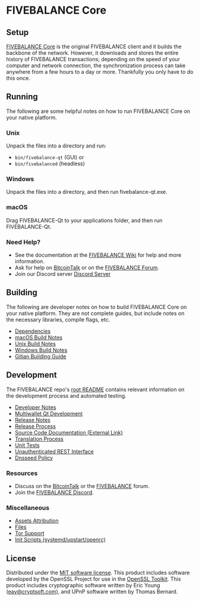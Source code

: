 FIVEBALANCE Core
=============

Setup
---------------------
[FIVEBALANCE Core](http://fivebalance.org/wallet) is the original FIVEBALANCE client and it builds the backbone of the network. However, it downloads and stores the entire history of FIVEBALANCE transactions; depending on the speed of your computer and network connection, the synchronization process can take anywhere from a few hours to a day or more. Thankfully you only have to do this once.

Running
---------------------
The following are some helpful notes on how to run FIVEBALANCE Core on your native platform.

### Unix

Unpack the files into a directory and run:

- `bin/fivebalance-qt` (GUI) or
- `bin/fivebalanced` (headless)

### Windows

Unpack the files into a directory, and then run fivebalance-qt.exe.

### macOS

Drag FIVEBALANCE-Qt to your applications folder, and then run FIVEBALANCE-Qt.

### Need Help?

* See the documentation at the [FIVEBALANCE Wiki](https://github.com/fivebalanceID/Fivebalance_V3/wiki)
for help and more information.
* Ask for help on [BitcoinTalk](https://bitcointalk.org/index.php?topic=1262920.0) or on the [FIVEBALANCE Forum](http://forum.fivebalance.org/).
* Join our Discord server [Discord Server](https://discord.fivebalance.org)

Building
---------------------
The following are developer notes on how to build FIVEBALANCE Core on your native platform. They are not complete guides, but include notes on the necessary libraries, compile flags, etc.

- [Dependencies](dependencies.md)
- [macOS Build Notes](build-osx.md)
- [Unix Build Notes](build-unix.md)
- [Windows Build Notes](build-windows.md)
- [Gitian Building Guide](gitian-building.md)

Development
---------------------
The FIVEBALANCE repo's [root README](/README.md) contains relevant information on the development process and automated testing.

- [Developer Notes](developer-notes.md)
- [Multiwallet Qt Development](multiwallet-qt.md)
- [Release Notes](release-notes.md)
- [Release Process](release-process.md)
- [Source Code Documentation (External Link)](https://www.fuzzbawls.pw/fivebalance/doxygen/)
- [Translation Process](translation_process.md)
- [Unit Tests](unit-tests.md)
- [Unauthenticated REST Interface](REST-interface.md)
- [Dnsseed Policy](dnsseed-policy.md)

### Resources
* Discuss on the [BitcoinTalk](https://bitcointalk.org/index.php?topic=1262920.0) or the [FIVEBALANCE](http://forum.fivebalance.org/) forum.
* Join the [FIVEBALANCE Discord](https://discord.fivebalance.org).

### Miscellaneous
- [Assets Attribution](assets-attribution.md)
- [Files](files.md)
- [Tor Support](tor.md)
- [Init Scripts (systemd/upstart/openrc)](init.md)

License
---------------------
Distributed under the [MIT software license](/COPYING).
This product includes software developed by the OpenSSL Project for use in the [OpenSSL Toolkit](https://www.openssl.org/). This product includes
cryptographic software written by Eric Young ([eay@cryptsoft.com](mailto:eay@cryptsoft.com)), and UPnP software written by Thomas Bernard.
